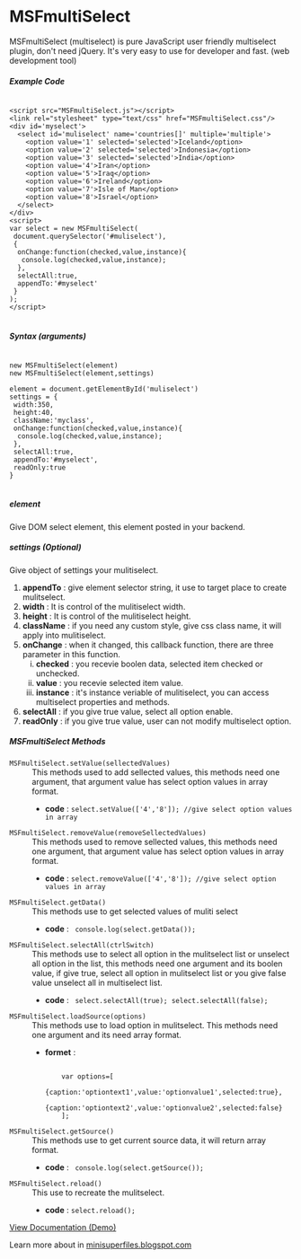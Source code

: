 # MSFmultiSelect
MSFmultiSelect (multiselect) is pure JavaScript user friendly multiselect plugin, don't need jQuery. It's very easy to use for developer and fast. (web development tool)
<h5>Example Code</h5>
<pre>
<code>
&lt;script src="MSFmultiSelect.js"&gt;&lt;/script&gt;
&lt;link rel="stylesheet" type="text/css" href="MSFmultiSelect.css"/&gt;
&lt;div id='myselect'&gt;
  &lt;select id='muliselect' name='countries[]' multiple='multiple'&gt;
    &lt;option value='1' selected='selected'&gt;Iceland&lt;/option&gt;
    &lt;option value='2' selected='selected'&gt;Indonesia&lt;/option&gt;
    &lt;option value='3' selected='selected'&gt;India&lt;/option&gt;
    &lt;option value='4'&gt;Iran&lt;/option&gt;
    &lt;option value='5'&gt;Iraq&lt;/option&gt;
    &lt;option value='6'&gt;Ireland&lt;/option&gt;
    &lt;option value='7'&gt;Isle of Man&lt;/option&gt;
    &lt;option value='8'&gt;Israel&lt;/option&gt;
  &lt;/select&gt;
&lt;/div&gt;
&lt;script&gt;
var select = new MSFmultiSelect(
 document.querySelector('#muliselect'),
 { 
  onChange:function(checked,value,instance){
   console.log(checked,value,instance); 
  },
  selectAll:true,
  appendTo:'#myselect' 
 } 
);
&lt;/script&gt;
</code>
</pre>

<h5>Syntax (arguments)</h5>

<pre>
<code>
new MSFmultiSelect(element)
new MSFmultiSelect(element,settings)

element = document.getElementById('muliselect')
settings = { 
 width:350,
 height:40,
 className:'myclass',
 onChange:function(checked,value,instance){
  console.log(checked,value,instance);
 },
 selectAll:true,
 appendTo:'#myselect',
 readOnly:true
}
</code>
</pre>
<h5>element</h5>Give DOM select element, this element posted in your backend.
<h5>settings (Optional)</h5>Give object of settings your mulitiselect.
<ol type="1"><li><b>appendTo</b> : give element selector string, it use to target place to create mulitselect.</li>
<li><b>width</b> : It is control of the mulitiselect width.</li><li><b>height</b> : It is control of the mulitiselect height.</li><li><b>className</b> : if you need any custom style, give css class name, it will apply into mulitiselect.</li><li><b>onChange</b> : when it changed, this callback function, there are three parameter in this function.<ol type="i"><li><b>checked</b> : you recevie boolen data, selected item checked or unchecked.</li><li><b>value</b> : you recevie selected item value.</li><li><b>instance</b> :  it's instance veriable of mulitiselect, you can access multiselect properties and methods.</li></ol></li><li><b>selectAll</b> : if you give true value, select all option enable.</li><li><b>readOnly</b> : if you give true value, user can not modify multiselect option.</li></ol>
<h5>MSFmultiSelect Methods</h5><dl><dt><code>MSFmultiSelect.setValue(sellectedValues)</code></dt>
<dd>This methods used to add sellected values, this methods need one argument, that argument value has select option values in array format.<ul>
<li><b>code</b> : <code>select.setValue(['4','8']); //give select option values in array</code></li></ul></dd>
<dt><code>MSFmultiSelect.removeValue(removeSellectedValues)</code></dt><dd>This methods used to remove sellected values, this methods need one argument, that argument value has select option values in array format.<ul>
<li><b>code</b> : <code>select.removeValue(['4','8']); //give select option values in array</code></li></dd>
<dt><code>MSFmultiSelect.getData()</code></dt><dd>This methods use to get selected values of muliti select<ul>
<li><b>code</b> : <code> console.log(select.getData());</code></li></ul></dd>
<dt><code>MSFmultiSelect.selectAll(ctrlSwitch)</code></dt><dd>This methods use to select all option in the mulitselect list or unselect all option in the list, this methods need one argument and its boolen value, if give true, select all option in mulitselect list or you give false value unselect all in multiselect list.<ul>
<li><b>code</b> : <code> select.selectAll(true); select.selectAll(false);</code></li></ul></dd><dt><code>MSFmultiSelect.loadSource(options)</code></dt><dd>This methods use to load option in mulitselect. This methods need one argument and its need array format.<ul>
<li><b>formet</b> : <pre>
<code>
    var options=[
        {caption:'optiontext1',value:'optionvalue1',selected:true},
        {caption:'optiontext2',value:'optionvalue2',selected:false}
    ];</code></pre></li>
</ul></dd><dt><code>MSFmultiSelect.getSource()</code></dt>
<dd>This methods use to get current source data, it will return array format.<ul>
<li><b>code</b> : <code> console.log(select.getSource());</code></li></ul></dd><dt><code>MSFmultiSelect.reload()</code></dt><dd>This use to recreate the mulitselect.<ul>
<li><b>code</b> : <code>select.reload();</code></li></ul></dd></dl>
<a target="_blank" href="https://minisuperfiles.blogspot.com/p/documentation.html?project=msfmultiselect" >View Documentation (Demo)</a>

<p>Learn more about in <a target="_blank" href="https://minisuperfiles.blogspot.com" >minisuperfiles.blogspot.com</a></p>
